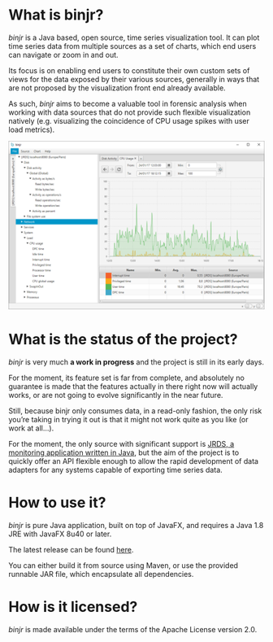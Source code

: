 # What is binjr?

*binjr* is a Java based, open source, time series visualization tool. It can plot time series data from multiple sources as a set of charts, which end users can navigate or zoom in and out.

Its focus is on enabling end users to constitute their own custom sets of views for the data exposed by their various sources, generally in ways that are not proposed by the visualization front end already available. 

As such, *binjr* aims to become a valuable tool in forensic analysis when working with data sources that do not provide such flexible visualization natively (e.g. visualizing the coincidence of CPU usage spikes with user load metrics).

![Screenshot](/assets/images/screenshot01.png)

# What is the status of the project?

*binjr* is very much **a work in progress** and the project is still in its early days.

For the moment, its feature set is far from complete, and absolutely no guarantee is made that the features actually in there right now will actually works, or are not going to evolve significantly in the near future.

Still, because binjr only consumes data, in a read-only fashion, the only risk you’re taking in trying it out is that it might not work quite as you like (or work at all…).

For the moment, the only source with significant support is [JRDS, a monitoring application written in Java](http://jrds.fr/), but the aim of the project is to quickly offer an API flexible enough to allow the rapid development of data adapters for any systems capable of exporting time series data.

# How to use it?

*binjr* is pure Java application, built on top of JavaFX, and requires a Java 1.8 JRE with JavaFX 8u40 or later.

The latest release can be found [here](https://github.com/fthevenet/binjr/releases/latest).

You can either build it from source using Maven, or use the provided runnable JAR file, which encapsulate all dependencies.

# How is it licensed?

*binjr* is made available under the terms of the Apache License version 2.0.



